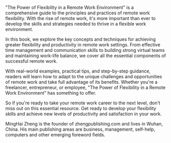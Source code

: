 
"The Power of Flexibility in a Remote Work Environment" is a comprehensive guide to the principles and practices of remote work flexibility. With the rise of remote work, it's more important than ever to develop the skills and strategies needed to thrive in a flexible work environment.

In this book, we explore the key concepts and techniques for achieving greater flexibility and productivity in remote work settings. From effective time management and communication skills to building strong virtual teams and maintaining work-life balance, we cover all the essential components of successful remote work.

With real-world examples, practical tips, and step-by-step guidance, readers will learn how to adapt to the unique challenges and opportunities of remote work and take full advantage of its benefits. Whether you're a freelancer, entrepreneur, or employee, "The Power of Flexibility in a Remote Work Environment" has something to offer.

So if you're ready to take your remote work career to the next level, don't miss out on this essential resource. Get ready to develop your flexibility skills and achieve new levels of productivity and satisfaction in your work.

MingHai Zheng is the founder of zhengpublishing.com and lives in Wuhan, China. His main publishing areas are business, management, self-help, computers and other emerging foreword fields.
